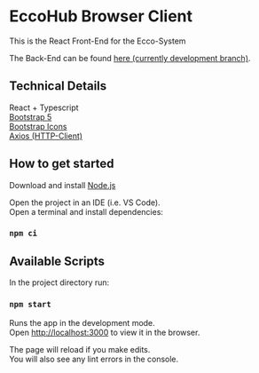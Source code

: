 # EccoHub Browser Client

This is the React Front-End for the Ecco-System  

The Back-End can be found [here (currently development branch)](https://github.com/Dorkat0/ecco/tree/develop).  

## Technical Details  
React + Typescript  
[Bootstrap 5](https://www.npmjs.com/package/react-bootstrap)  
[Bootstrap Icons](https://icons.getbootstrap.com/)  
[Axios (HTTP-Client)](https://www.npmjs.com/package/react-axios)  


## How to get started

Download and install [Node.js](https://nodejs.org/en/download/)  

Open the project in an IDE (i.e. VS Code).\
Open a terminal and install dependencies:

### `npm ci`

## Available Scripts

In the project directory run:

### `npm start`

Runs the app in the development mode.\
Open [http://localhost:3000](http://localhost:3000) to view it in the browser.

The page will reload if you make edits.\
You will also see any lint errors in the console.